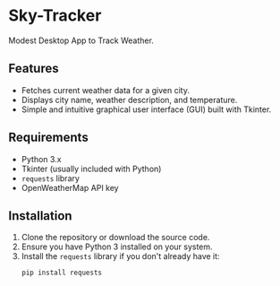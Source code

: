 # Sky-Tracker
Modest Desktop App to Track Weather. 

## Features

- Fetches current weather data for a given city.
- Displays city name, weather description, and temperature.
- Simple and intuitive graphical user interface (GUI) built with Tkinter.

## Requirements

- Python 3.x
- Tkinter (usually included with Python)
- `requests` library
- OpenWeatherMap API key

## Installation

1. Clone the repository or download the source code.
2. Ensure you have Python 3 installed on your system.
3. Install the `requests` library if you don't already have it:
   ```bash
   pip install requests
